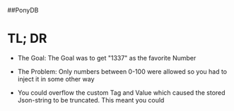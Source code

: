 ##PonyDB

# TL; DR
- The Goal:
  The Goal was to get "1337" as the favorite Number

- The Problem:
  Only numbers between 0-100 were allowed so you had to inject it in some other way

- You could overflow the custom Tag and Value which caused the stored Json-string to be truncated. This meant you could 
